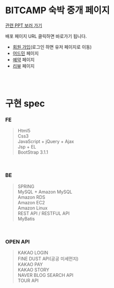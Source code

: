 # BITCAMP 숙박 중개 페이지

[관련 PPT 보러 가기](https://docs.google.com/presentation/d/1hhPwEseWwrb17LAxn_P52P8mdpbJRNxlcyZXdio_ijI/edit) 

배포 페이지 URL 클릭하면 바로가기 됩니다.

- [회원 가입](http://13.209.40.5:8080/client/)(로그인 하면 유저 페이지로 이동)
- [어드민](http://13.125.249.209:8080/adminclient/) 페이지
- [예약](http://52.78.80.232:8080/Bitcamp_Client/) 페이지
- [리뷰](http://15.164.210.154:8080/bitcamp/) 페이지



<br>

<br>



# 구현 spec

### FE

>Html5  
Css3  
JavaScript + jQuery + Ajax  
Jsp + EL  
BootStrap 3.1.1  

<br>

### BE

>SPRING  
MySQL + Amazon MySQL  
Amazon RDS  
Amazon EC2  
Amazon Linux  
REST API / RESTFUL API  
MyBatis

<Br>

### OPEN API

>KAKAO LOGIN  
FINE DUST API(공공 미세먼지)  
KAKAO PAY  
KAKAO STORY  
NAVER BLOG SEARCH API  
TOUR API



<br>

<br>

